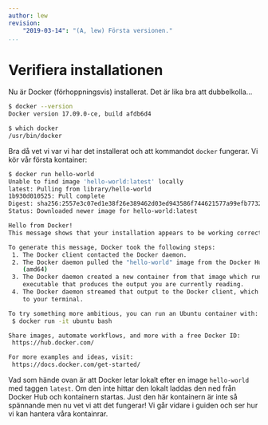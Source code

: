 ```yaml
---
author: lew
revision:
    "2019-03-14": "(A, lew) Första versionen."
...
```

Verifiera installationen
=======================

Nu är Docker (förhoppningsvis) installerat. Det är lika bra att dubbelkolla...

```bash
$ docker --version
Docker version 17.09.0-ce, build afdb6d4
```

```bash
$ which docker
/usr/bin/docker
```

Bra då vet vi var vi har det installerat och att kommandot `docker` fungerar. Vi kör vår första kontainer:

```bash
$ docker run hello-world
Unable to find image 'hello-world:latest' locally
latest: Pulling from library/hello-world
1b930d010525: Pull complete
Digest: sha256:2557e3c07ed1e38f26e389462d03ed943586f744621577a99efb77324b0fe535
Status: Downloaded newer image for hello-world:latest

Hello from Docker!
This message shows that your installation appears to be working correctly.

To generate this message, Docker took the following steps:
 1. The Docker client contacted the Docker daemon.
 2. The Docker daemon pulled the "hello-world" image from the Docker Hub.
    (amd64)
 3. The Docker daemon created a new container from that image which runs the
    executable that produces the output you are currently reading.
 4. The Docker daemon streamed that output to the Docker client, which sent it
    to your terminal.

To try something more ambitious, you can run an Ubuntu container with:
 $ docker run -it ubuntu bash

Share images, automate workflows, and more with a free Docker ID:
 https://hub.docker.com/

For more examples and ideas, visit:
 https://docs.docker.com/get-started/
```

Vad som hände ovan är att Docker letar lokalt efter en image `hello-world` med taggen `latest`. Om den inte hittar den lokalt laddas den ned från Docker Hub och kontainern startas. Just den här kontainern är inte så spännande men nu vet vi att det fungerar! Vi går vidare i guiden och ser hur vi kan hantera våra kontainrar.
